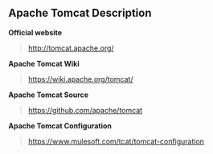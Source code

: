 ## Apache Tomcat Description

**Official website**
> http://tomcat.apache.org/

**Apache Tomcat Wiki**
> https://wiki.apache.org/tomcat/

**Apache Tomcat Source**
> https://github.com/apache/tomcat

**Apache Tomcat Configuration**
> https://www.mulesoft.com/tcat/tomcat-configuration